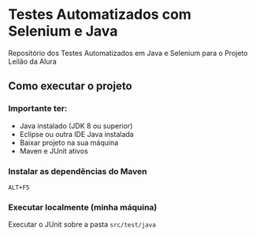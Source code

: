 # Testes Automatizados com Selenium e Java
Repositório dos Testes Automatizados em Java e Selenium para o Projeto Leilão da Alura

## Como executar o projeto

### Importante ter:
* Java instalado (JDK 8 ou superior)
* Eclipse ou outra IDE Java instalada
* Baixar projeto na sua máquina
* Maven e JUnit ativos

### Instalar as dependências do Maven
`
ALT+F5
`

### Executar localmente (minha máquina)
Executar o JUnit sobre a pasta
`
src/test/java
`
